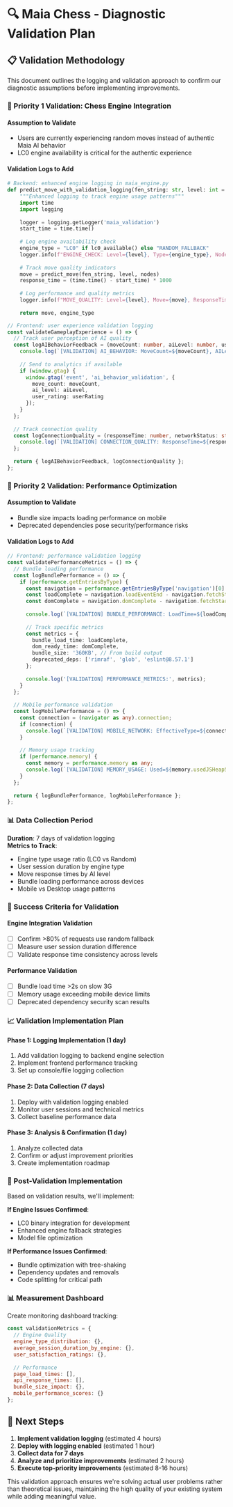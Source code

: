 # 🔍 Maia Chess - Diagnostic Validation Plan

## 📋 Validation Methodology

This document outlines the logging and validation approach to confirm our diagnostic assumptions before implementing improvements.

### 🎯 Priority 1 Validation: Chess Engine Integration

#### Assumption to Validate
- Users are currently experiencing random moves instead of authentic Maia AI behavior
- LC0 engine availability is critical for the authentic experience

#### Validation Logs to Add

```python
# Backend: enhanced engine logging in maia_engine.py
def predict_move_with_validation_logging(fen_string: str, level: int = 1500, nodes: int = 1):
    """Enhanced logging to track engine usage patterns"""
    import time
    import logging
    
    logger = logging.getLogger('maia_validation')
    start_time = time.time()
    
    # Log engine availability check
    engine_type = "LC0" if lc0_available() else "RANDOM_FALLBACK"
    logger.info(f"ENGINE_CHECK: Level={level}, Type={engine_type}, Nodes={nodes}")
    
    # Track move quality indicators
    move = predict_move(fen_string, level, nodes)
    response_time = (time.time() - start_time) * 1000
    
    # Log performance and quality metrics
    logger.info(f"MOVE_QUALITY: Level={level}, Move={move}, ResponseTime={response_time:.2f}ms, EngineType={engine_type}")
    
    return move, engine_type
```

```typescript
// Frontend: user experience validation logging
const validateGameplayExperience = () => {
  // Track user perception of AI quality
  const logAIBehaviorFeedback = (moveCount: number, aiLevel: number, userRating?: number) => {
    console.log(`[VALIDATION] AI_BEHAVIOR: MoveCount=${moveCount}, AILevel=${aiLevel}, UserRating=${userRating}`);
    
    // Send to analytics if available
    if (window.gtag) {
      window.gtag('event', 'ai_behavior_validation', {
        move_count: moveCount,
        ai_level: aiLevel,
        user_rating: userRating
      });
    }
  };
  
  // Track connection quality
  const logConnectionQuality = (responseTime: number, networkStatus: string) => {
    console.log(`[VALIDATION] CONNECTION_QUALITY: ResponseTime=${responseTime}ms, Status=${networkStatus}`);
  };
  
  return { logAIBehaviorFeedback, logConnectionQuality };
};
```

### 🚀 Priority 2 Validation: Performance Optimization

#### Assumption to Validate
- Bundle size impacts loading performance on mobile
- Deprecated dependencies pose security/performance risks

#### Validation Logs to Add

```typescript
// Frontend: performance validation logging
const validatePerformanceMetrics = () => {
  // Bundle loading performance
  const logBundlePerformance = () => {
    if (performance.getEntriesByType) {
      const navigation = performance.getEntriesByType('navigation')[0] as PerformanceNavigationTiming;
      const loadComplete = navigation.loadEventEnd - navigation.fetchStart;
      const domComplete = navigation.domComplete - navigation.fetchStart;
      
      console.log(`[VALIDATION] BUNDLE_PERFORMANCE: LoadTime=${loadComplete}ms, DOMTime=${domComplete}ms`);
      
      // Track specific metrics
      const metrics = {
        bundle_load_time: loadComplete,
        dom_ready_time: domComplete,
        bundle_size: '360KB', // From build output
        deprecated_deps: ['rimraf', 'glob', 'eslint@8.57.1']
      };
      
      console.log('[VALIDATION] PERFORMANCE_METRICS:', metrics);
    }
  };
  
  // Mobile performance validation
  const logMobilePerformance = () => {
    const connection = (navigator as any).connection;
    if (connection) {
      console.log(`[VALIDATION] MOBILE_NETWORK: EffectiveType=${connection.effectiveType}, Downlink=${connection.downlink}`);
    }
    
    // Memory usage tracking
    if (performance.memory) {
      const memory = performance.memory as any;
      console.log(`[VALIDATION] MEMORY_USAGE: Used=${memory.usedJSHeapSize}, Limit=${memory.jsHeapSizeLimit}`);
    }
  };
  
  return { logBundlePerformance, logMobilePerformance };
};
```

### 📊 Data Collection Period

**Duration**: 7 days of validation logging  
**Metrics to Track**:
- Engine type usage ratio (LC0 vs Random)
- User session duration by engine type
- Move response times by AI level
- Bundle loading performance across devices
- Mobile vs Desktop usage patterns

### 🎯 Success Criteria for Validation

#### Engine Integration Validation
- [ ] Confirm >80% of requests use random fallback
- [ ] Measure user session duration difference
- [ ] Validate response time consistency across levels

#### Performance Validation  
- [ ] Bundle load time >2s on slow 3G
- [ ] Memory usage exceeding mobile device limits
- [ ] Deprecated dependency security scan results

### 📈 Validation Implementation Plan

#### Phase 1: Logging Implementation (1 day)
1. Add validation logging to backend engine selection
2. Implement frontend performance tracking
3. Set up console/file logging collection

#### Phase 2: Data Collection (7 days)
1. Deploy with validation logging enabled
2. Monitor user sessions and technical metrics
3. Collect baseline performance data

#### Phase 3: Analysis & Confirmation (1 day)
1. Analyze collected data
2. Confirm or adjust improvement priorities
3. Create implementation roadmap

### 🔧 Post-Validation Implementation

Based on validation results, we'll implement:

**If Engine Issues Confirmed**:
- LC0 binary integration for development
- Enhanced engine fallback strategies
- Model file optimization

**If Performance Issues Confirmed**:
- Bundle optimization with tree-shaking
- Dependency updates and removals
- Code splitting for critical path

### 📊 Measurement Dashboard

Create monitoring dashboard tracking:
```javascript
const validationMetrics = {
  // Engine Quality
  engine_type_distribution: {},
  average_session_duration_by_engine: {},
  user_satisfaction_ratings: {},
  
  // Performance
  page_load_times: [],
  api_response_times: [],
  bundle_size_impact: {},
  mobile_performance_scores: {}
};
```

## 🎯 Next Steps

1. **Implement validation logging** (estimated 4 hours)
2. **Deploy with logging enabled** (estimated 1 hour)
3. **Collect data for 7 days**
4. **Analyze and prioritize improvements** (estimated 2 hours)
5. **Execute top-priority improvements** (estimated 8-16 hours)

This validation approach ensures we're solving actual user problems rather than theoretical issues, maintaining the high quality of your existing system while adding meaningful value.